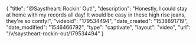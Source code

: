 {
    "title": "@Saystheart: Rockin' Out!",
    "description": "Honestly, I could stay at home with my records all day! It would be easy in these high rise jeans, they're so comfy!",
    "videoid": "179534494",
    "date_created": "1538891719",
    "date_modified": "1546466792",
    "type": "captivate",
    "layout": "video",
    "url": "\/v\/saystheart-rockin-out\/179534494"
}